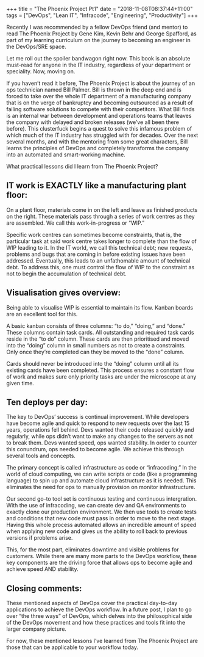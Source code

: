 +++
title = "The Phoenix Project Pt1"
date = "2018-11-08T08:37:44+11:00"
tags = ["DevOps", "Lean IT", "Infracode", "Engineering", "Productivity"]
+++

Recently I was recommended by a fellow DevOps friend (and mentor) to read The Phoenix Project by Gene Kim, Kevin Behr and George Spafford, as part of my learning curriculum on the journey to becoming an engineer in the DevOps/SRE space.

Let me roll out the spoiler bandwagon right now. This book is an absolute must-read for anyone in the IT industry, regardless of your department or speciality. Now, moving on.

If you haven’t read it before, The Phoenix Project is about the journey of an ops technician named Bill Palmer. Bill is thrown in the deep end and is forced to take over the whole IT department of a manufacturing company that is on the verge of bankruptcy and becoming outsourced as a result of failing software solutions to compete with their competitors. What Bill finds is an internal war between development and operations teams that leaves the company with delayed and broken releases (we’ve all been there before). This clusterfuck begins a quest to solve this infamous problem of which much of the IT industry has struggled with for decades. Over the next several months, and with the mentoring from some great characters, Bill learns the principles of DevOps and completely transforms the company into an automated and smart-working machine.

What practical lessons did I learn from The Phoenix Project?

## IT work is EXACTLY like a manufacturing plant floor:

On a plant floor, materials come in on the left and leave as finished products on the right. These materials pass through a series of work centres as they are assembled. We call this work-in-progress or “WIP.”

Specific work centres can sometimes become constraints, that is, the particular task at said work centre takes longer to complete than the flow of WIP leading to it. In the IT world, we call this technical debt; new requests, problems and bugs that are coming in before existing issues have been addressed. Eventually, this leads to an unfathomable amount of technical debt. To address this, one must control the flow of WIP to the constraint as not to begin the accumulation of technical debt.

## Visualisation gives overview:

Being able to visualise WIP is essential to maintain its flow. Kanban boards are an excellent tool for this.

A basic kanban consists of three columns: “to do,” “doing,” and “done.” These columns contain task cards. All outstanding and required task cards reside in the “to do” column. These cards are then prioritised and moved into the “doing” column in small numbers as not to create a constraints. Only once they’re completed can they be moved to the “done” column.

Cards should never be introduced into the “doing” column until all its existing cards have been completed. This process ensures a constant flow of work and makes sure only priority tasks are under the microscope at any given time.

## Ten deploys per day:

The key to DevOps’ success is continual improvement. While developers have become agile and quick to respond to new requests over the last 15 years, operations fell behind. Devs wanted their code released quickly and regularly, while ops didn’t want to make any changes to the servers as not to break them. Devs wanted speed, ops wanted stability. In order to counter this conundrum, ops needed to become agile. We achieve this through several tools and concepts.

The primary concept is called infrastructure as code or “infracoding.” In the world of cloud computing, we can write scripts or code (like a programming language) to spin up and automate cloud infrastructure as it is needed. This eliminates the need for ops to manually provision on monitor infrastructure.

Our second go-to tool set is continuous testing and continuous intergration. With the use of infracoding, we can create dev and QA environments to exactly clone our production environment. We then use tools to create tests and conditions that new code must pass in order to move to the next stage. Having this whole process automated allows an incredible amount of speed when applying new code and gives us the ability to roll back to previous versions if problems arise.

This, for the most part, eliminates downtime and visible problems for customers. While there are many more parts to the DevOps workflow, these key components are the driving force that allows ops to become agile and achieve speed AND stability.

## Closing comments:

These mentioned aspects of DevOps cover the practical day-to-day applications to achieve the DevOps workflow. In a future post, I plan to go over “the three ways” of DevOps, which delves into the philosophical side of the DevOps movement and how these practices and tools fit into the larger company picture.

For now, these mentioned lessons I’ve learned from The Phoenix Project are those that can be applicable to your workflow today.